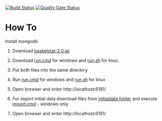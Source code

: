 [![Build Status](https://travis-ci.org/grinfeld/grinfeld_basketstat.svg?branch=master)](https://travis-ci.org/grinfeld/grinfeld_basketstat)
[![Quality Gate Status](https://sonarcloud.io/api/project_badges/measure?project=com.mikerusoft%3Agrinfeld_basketstat&metric=alert_status)](https://sonarcloud.io/dashboard?id=com.mikerusoft%3Agrinfeld_basketstat)


How To
========================


Install mongodb
1. Download [basketstat-2.0.jar](basketstat-2.0.jar)
1. Download [run.cmd](run.cmd) for windows and [run.sh](run.sh) for linux.
1. Put both files into the same directory
1. Run [run.cmd](run.cmd) for windows and [run.sh](run.sh) for linux
1. Open browser and enter http://localhost:6181/

1. For import initial data download files from [initialdata folder](initdata/) and execute [import.cmd](initdata/import.cmd) - windows only
1. Open browser and enter http://localhost:6181/